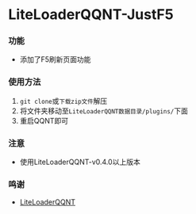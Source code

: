 # LiteLoaderQQNT-JustF5

### 功能
- 添加了F5刷新页面功能

### 使用方法
1. `git clone`或`下载zip文件`解压
2. 将文件夹移动至`LiteLoaderQQNT数据目录/plugins/`下面
3. 重启QQNT即可

### 注意
- 使用LiteLoaderQQNT-v0.4.0以上版本

### 鸣谢
- [LiteLoaderQQNT](https://github.com/mo-jinran/LiteLoaderQQNT) 